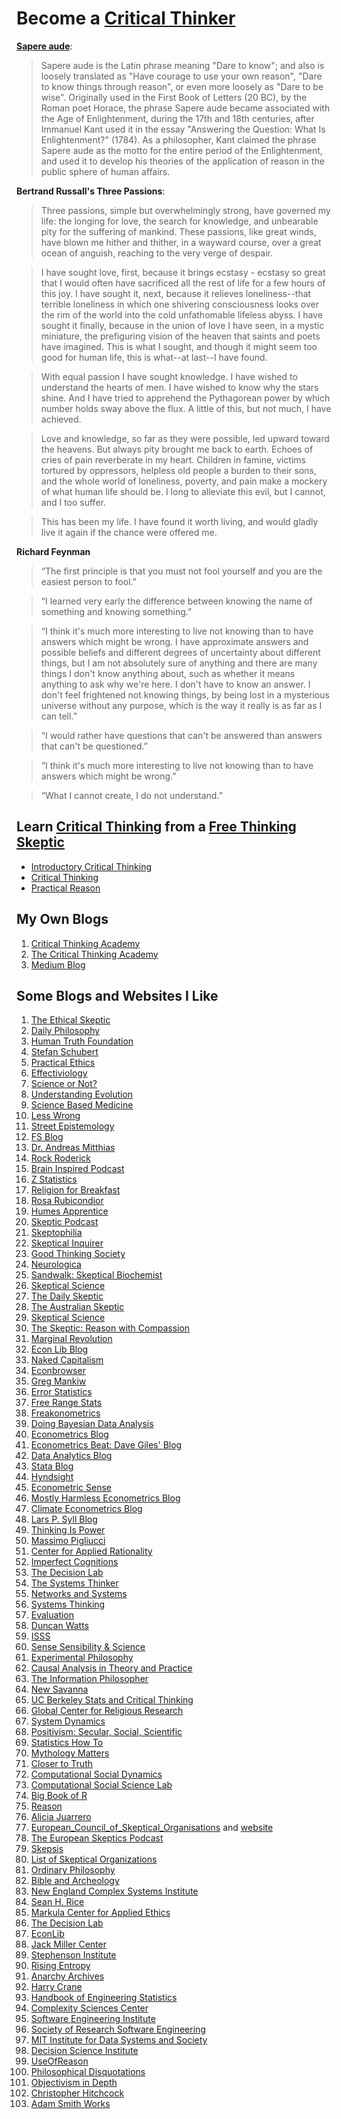 # Become a [Critical Thinker](https://en.wikipedia.org/wiki/Category:Critical_thinking_skills)

**[Sapere aude](https://en.wikipedia.org/wiki/Sapere_aude)**: 
> Sapere aude is the Latin phrase meaning "Dare to know"; and also is loosely translated as "Have courage to use your own reason", "Dare to know things through reason", or even more loosely as "Dare to be wise". Originally used in the First Book of Letters (20 BC), by the Roman poet Horace, the phrase Sapere aude became associated with the Age of Enlightenment, during the 17th and 18th centuries, after Immanuel Kant used it in the essay "Answering the Question: What Is Enlightenment?" (1784). As a philosopher, Kant claimed the phrase Sapere aude as the motto for the entire period of the Enlightenment, and used it to develop his theories of the application of reason in the public sphere of human affairs.

**Bertrand Russall's Three Passions**:
> Three passions, simple but overwhelmingly strong, have governed my life: the longing for love, the search for knowledge, and unbearable pity for the suffering of mankind. These passions, like great winds, have blown me hither and thither, in a wayward course, over a great ocean of anguish, reaching to the very verge of despair.

> I have sought love, first, because it brings ecstasy - ecstasy so great that I would often have sacrificed all the rest of life for a few hours of this joy. I have sought it, next, because it relieves loneliness--that terrible loneliness in which one shivering consciousness looks over the rim of the world into the cold unfathomable lifeless abyss. I have sought it finally, because in the union of love I have seen, in a mystic miniature, the prefiguring vision of the heaven that saints and poets have imagined. This is what I sought, and though it might seem too good for human life, this is what--at last--I have found.

> With equal passion I have sought knowledge. I have wished to understand the hearts of men. I have wished to know why the stars shine. And I have tried to apprehend the Pythagorean power by which number holds sway above the flux. A little of this, but not much, I have achieved.

> Love and knowledge, so far as they were possible, led upward toward the heavens. But always pity brought me back to earth. Echoes of cries of pain reverberate in my heart. Children in famine, victims tortured by oppressors, helpless old people a burden to their sons, and the whole world of loneliness, poverty, and pain make a mockery of what human life should be. I long to alleviate this evil, but I cannot, and I too suffer.

> This has been my life. I have found it worth living, and would gladly live it again if the chance were offered me.

**Richard Feynman**
> “The first principle is that you must not fool yourself and you are the easiest person to fool.”

> “I learned very early the difference between knowing the name of something and knowing something.”

> “I think it's much more interesting to live not knowing than to have answers which might be wrong. I have approximate answers and possible beliefs and different degrees of uncertainty about different things, but I am not absolutely sure of anything and there are many things I don't know anything about, such as whether it means anything to ask why we're here. I don't have to know an answer. I don't feel frightened not knowing things, by being lost in a mysterious universe without any purpose, which is the way it really is as far as I can tell.”

> “I would rather have questions that can't be answered than answers that can't be questioned.”

> “I think it's much more interesting to live not knowing than to have answers which might be wrong.”

> “What I cannot create, I do not understand.”

## Learn [Critical Thinking](https://en.wikipedia.org/wiki/Category:Critical_thinking) from a [Free Thinking](https://en.wikipedia.org/wiki/Category:Freethought) [Skeptic](https://en.wikipedia.org/wiki/Category:Skepticism)

- [Introductory Critical Thinking](https://www.youtube.com/playlist?list=PLE2A771BBA7773B62)
- [Critical Thinking](https://www.youtube.com/playlist?list=PLSvsx8116eZiEj6UHvGoNZ8-YKmhatNCS)
- [Practical Reason](https://www.youtube.com/playlist?list=PLSvsx8116eZjiLMHpa5TZZHMUIzCsvkTS)

## My Own Blogs

1. [Critical Thinking Academy](https://thecriticalthinkingacademy.blogspot.com/?m=1)
2. [The Critical Thinking Academy](https://thecriticalthinkingacademy.com/)
3. [Medium Blog](https://medium.com/@ajfontana78)

## Some Blogs and Websites I Like

1. [The Ethical Skeptic](https://theethicalskeptic.com/)
2. [Daily Philosophy](https://daily-philosophy.com/)
3. [Human Truth Foundation](http://www.humantruth.info/)
4. [Stefan Schubert](https://stefanfschubert.com/)
5. [Practical Ethics](https://blog.practicalethics.ox.ac.uk/)
6. [Effectiviology](https://effectiviology.com/)
7. [Science or Not?](https://scienceornot.net/)
8. [Understanding Evolution](https://evolution.berkeley.edu/)
9. [Science Based Medicine](https://sciencebasedmedicine.org/)
10. [Less Wrong](https://www.lesswrong.com/)
11. [Street Epistemology](https://streetepistemology.com/)
12. [FS Blog](https://fs.blog/)
13. [Dr. Andreas Mitthias](https://andreasmatthias.com/blog/index.html)
14. [Rock Roderick](http://rickroderick.org/)
15. [Brain Inspired Podcast](https://braininspired.co/podcast/)
16. [Z Statistics](https://www.zstatistics.com/)
17. [Religion for Breakfast](https://religionforbreakfast.com/)
18. [Rosa Rubicondior](https://rosarubicondior.blogspot.com/?m=1)
19. [Humes Apprentice](https://skepticink.com/humesapprentice/)
20. [Skeptic Podcast](https://www.skeptic.com/)
21. [Skeptophilia](https://www.skeptophilia.com/?m=1)
22. [Skeptical Inquirer](https://skepticalinquirer.org/)
23. [Good Thinking Society](https://goodthinkingsociety.org/)
24. [Neurologica](https://theness.com/neurologicablog/)
25. [Sandwalk: Skeptical Biochemist](https://sandwalk.blogspot.com/?m=1)
26. [Skeptical Science](https://www.skeptical-science.com/)
27. [The Daily Skeptic](https://dailysceptic.org/)
28. [The Australian Skeptic](https://www.skeptics.com.au/)
29. [Skeptical Science](https://skepticalscience.com/)
30. [The Skeptic: Reason with Compassion](https://www.skeptic.org.uk/)
31. [Marginal Revolution](https://marginalrevolution.com/)
32. [Econ Lib Blog](https://www.econlib.org/econlog/)
33. [Naked Capitalism](https://www.nakedcapitalism.com/)
34. [Econbrowser](http://econbrowser.com/)
35. [Greg Mankiw](https://gregmankiw.blogspot.com/)
36. [Error Statistics](https://errorstatistics.com/)
37. [Free Range Stats](http://freerangestats.info/)
38. [Freakonometrics](https://freakonometrics.hypotheses.org/)
39. [Doing Bayesian Data Analysis](http://doingbayesiandataanalysis.blogspot.com/?m=1)
40. [Econometrics Blog](https://www.econometrics.blog/)
41. [Econometrics Beat: Dave Giles' Blog](https://davegiles.blogspot.com/?m=1)
42. [Data Analytics Blog](https://www.aptech.com/blog/category/econometrics/)
43. [Stata Blog](https://blog.stata.com/)
44. [Hyndsight](https://robjhyndman.com/hyndsight/)
45. [Econometric Sense](https://econometricsense.blogspot.com/?m=1)
46. [Mostly Harmless Econometrics Blog](https://www.mostlyharmlesseconometrics.com/blog/)
47. [Climate Econometrics Blog](https://www.climateeconometrics.org/category/researchblog/)
48. [Lars P. Syll Blog](https://larspsyll.wordpress.com/)
49. [Thinking Is Power](https://thinkingispower.com/)
50. [Massimo Pigliucci](https://massimopigliucci.org/)
51. [Center for Applied Rationality](https://www.rationality.org/)
52. [Imperfect Cognitions](http://imperfectcognitions.blogspot.com/)
53. [The Decision Lab](https://thedecisionlab.com/)
54. [The Systems Thinker](https://thesystemsthinker.com/)
55. [Networks and Systems](https://petterhol.me/blog/)
56. [Systems Thinking](https://se-scholar.com/se-blog/category/Systems+Thinking)
57. [Evaluation](http://mandeblog.blogspot.com/)
58. [Duncan Watts](https://duncanjwatts.com/)
59. [ISSS](https://www.isss.org/home/)
60. [Sense Sensibility & Science](https://sensesensibilityscience.berkeley.edu/)
61. [Experimental Philosophy](http://experimental-philosophy.yale.edu/)
62. [Causal Analysis in Theory and Practice](http://causality.cs.ucla.edu/blog/)
63. [The Information Philosopher](https://www.informationphilosopher.com/)
64. [New Savanna](https://new-savanna.blogspot.com/)
65. [UC Berkeley Stats and Critical Thinking](https://www.stat.berkeley.edu/~stark/SticiGui/Text/toc.htm)
66. [Global Center for Religious Research](https://www.gcrr.org/)
67. [System Dynamics](https://systemdynamics.org/)
68. [Positivism: Secular, Social, Scientific](http://positivists.org/blog/welcome)
69. [Statistics How To](https://www.statisticshowto.com/)
70. [Mythology Matters](https://mythologymatters.wordpress.com/)
71. [Closer to Truth](https://closertotruth.com/)
72. [Computational Social Dynamics](https://picsolab.github.io/)
73. [Computational Social Science Lab](https://dgarcia.eu/)
74. [Big Book of R](https://www.bigbookofr.com/index.html)
75. [Reason](https://reason.com/)
76. [Alicia Juarrero](https://aliciajuarrerodotcom1.wordpress.com/)
77. [European_Council_of_Skeptical_Organisations](https://en.wikipedia.org/wiki/European_Council_of_Skeptical_Organisations) and [website](https://www.ecso.org/)
78. [The European Skeptics Podcast](https://theesp.eu/)
79. [Skepsis](https://skepsis.nl/english/)
80. [List of Skeptical Organizations](https://en.wikipedia.org/wiki/List_of_skeptical_organizations)
81. [Ordinary Philosophy](https://ordinaryphilosophy.com/)
82. [Bible and Archeology](https://bam.sites.uiowa.edu/)
83. [New England Complex Systems Institute](https://necsi.edu/)
84. [Sean H. Rice](https://www.depts.ttu.edu/biology/people/Faculty/Rice/home/)
85. [Markula Center for Applied Ethics](https://www.scu.edu/ethics/)
86. [The Decision Lab](https://thedecisionlab.com/)
87. [EconLib](https://www.econlib.org/)
88. [Jack Miller Center](https://jackmillercenter.org/)
89. [Stephenson Institute](https://www.wabash.edu/stephenson-institute/)
90. [Rising Entropy](https://risingentropy.com/)
91. [Anarchy Archives](http://dwardmac.pitzer.edu/Anarchist_Archives/index.html)
92. [Harry Crane](http://www.harrycrane.com/)
93. [Handbook of Engineering Statistics](https://www.itl.nist.gov/div898/handbook/index.htm)
94. [Complexity Sciences Center](https://csc.ucdavis.edu/Welcome.html)
95. [Software Engineering Institute](https://www.sei.cmu.edu/)
96. [Society of Research Software Engineering](https://society-rse.org/)
97. [MIT Institute for Data Systems and Society](https://idss.mit.edu/research/)
98. [Decision Science Institute](https://decisionsciences.org/)
99. [UseOfReason](https://useofreason.wordpress.com/)
100. [Philosophical Disquotations](https://philosophicaldisquisitions.blogspot.com/p/about.html?m=1)
101. [Objectivism in Depth](https://objectivismindepth.com/)
102. [Christopher Hitchcock](https://philpeople.org/profiles/christopher-hitchcock)
103. [Adam Smith Works](https://www.adamsmithworks.org/)
